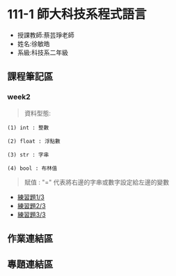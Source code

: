 # 111-1 師大科技系程式語言
+ 授課教師:蔡芸琤老師
+ 姓名:徐敏皓
+ 系級:科技系二年級
## 課程筆記區
### week2
> 資料型態:

    (1) int : 整數
    
    (2) float : 浮點數
    
    (3) str : 字串
    
    (4) bool : 布林值
> 賦值 : "=" 代表將右邊的字串或數字設定給左邊的變數
+ [練習題1/3](https://github.com/minhao920201/PL/blob/main/practice%201.ipynb)
+ [練習題2/3](https://github.com/minhao920201/PL/blob/main/practice%202.ipynb)
+ [練習題3/3](https://github.com/minhao920201/PL/blob/main/practice%203.ipynb)
## 作業連結區
## 專題連結區
